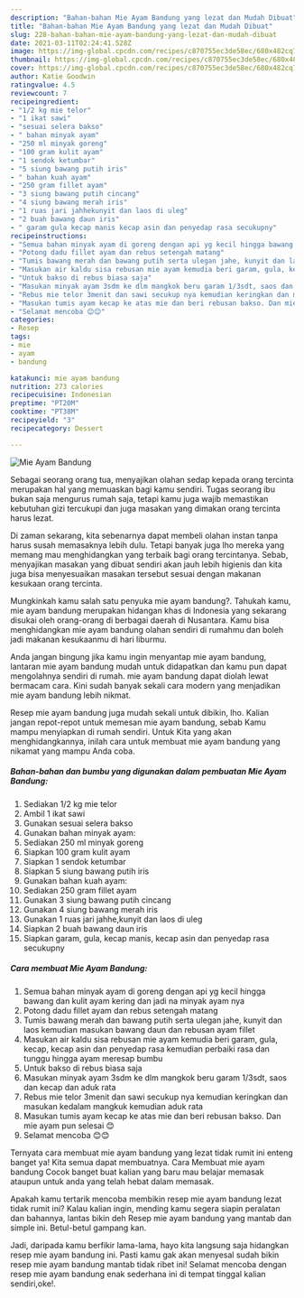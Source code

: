 ```yaml
---
description: "Bahan-bahan Mie Ayam Bandung yang lezat dan Mudah Dibuat"
title: "Bahan-bahan Mie Ayam Bandung yang lezat dan Mudah Dibuat"
slug: 228-bahan-bahan-mie-ayam-bandung-yang-lezat-dan-mudah-dibuat
date: 2021-03-11T02:24:41.528Z
image: https://img-global.cpcdn.com/recipes/c870755ec3de58ec/680x482cq70/mie-ayam-bandung-foto-resep-utama.jpg
thumbnail: https://img-global.cpcdn.com/recipes/c870755ec3de58ec/680x482cq70/mie-ayam-bandung-foto-resep-utama.jpg
cover: https://img-global.cpcdn.com/recipes/c870755ec3de58ec/680x482cq70/mie-ayam-bandung-foto-resep-utama.jpg
author: Katie Goodwin
ratingvalue: 4.5
reviewcount: 7
recipeingredient:
- "1/2 kg mie telor"
- "1 ikat sawi"
- "sesuai selera bakso"
- " bahan minyak ayam"
- "250 ml minyak goreng"
- "100 gram kulit ayam"
- "1 sendok ketumbar"
- "5 siung bawang putih iris"
- " bahan kuah ayam"
- "250 gram fillet ayam"
- "3 siung bawang putih cincang"
- "4 siung bawang merah iris"
- "1 ruas jari jahhekunyit dan laos di uleg"
- "2 buah bawang daun iris"
- " garam gula kecap manis kecap asin dan penyedap rasa secukupny"
recipeinstructions:
- "Semua bahan minyak ayam di goreng dengan api yg kecil hingga bawang dan kulit ayam kering dan jadi na minyak ayam nya"
- "Potong dadu fillet ayam dan rebus setengah matang"
- "Tumis bawang merah dan bawang putih serta ulegan jahe, kunyit dan laos kemudian masukan bawang daun dan rebusan ayam fillet"
- "Masukan air kaldu sisa rebusan mie ayam kemudia beri garam, gula, kecap, kecap asin dan penyedap rasa kemudian perbaiki rasa dan tunggu hingga ayam meresap bumbu"
- "Untuk bakso di rebus biasa saja"
- "Masukan minyak ayam 3sdm ke dlm mangkok beru garam 1/3sdt, saos dan kecap dan aduk rata"
- "Rebus mie telor 3menit dan sawi secukup nya kemudian keringkan dan masukan kedalam mangkuk kemudian aduk rata"
- "Masukan tumis ayam kecap ke atas mie dan beri rebusan bakso. Dan mie ayam pun selesai 😊"
- "Selamat mencoba 😊😊"
categories:
- Resep
tags:
- mie
- ayam
- bandung

katakunci: mie ayam bandung 
nutrition: 273 calories
recipecuisine: Indonesian
preptime: "PT20M"
cooktime: "PT38M"
recipeyield: "3"
recipecategory: Dessert

---
```



![Mie Ayam Bandung](https://img-global.cpcdn.com/recipes/c870755ec3de58ec/680x482cq70/mie-ayam-bandung-foto-resep-utama.jpg)

Sebagai seorang orang tua, menyajikan olahan sedap kepada orang tercinta merupakan hal yang memuaskan bagi kamu sendiri. Tugas seorang ibu bukan saja mengurus rumah saja, tetapi kamu juga wajib memastikan kebutuhan gizi tercukupi dan juga masakan yang dimakan orang tercinta harus lezat.

Di zaman  sekarang, kita sebenarnya dapat membeli olahan instan tanpa harus susah memasaknya lebih dulu. Tetapi banyak juga lho mereka yang memang mau menghidangkan yang terbaik bagi orang tercintanya. Sebab, menyajikan masakan yang dibuat sendiri akan jauh lebih higienis dan kita juga bisa menyesuaikan masakan tersebut sesuai dengan makanan kesukaan orang tercinta. 



Mungkinkah kamu salah satu penyuka mie ayam bandung?. Tahukah kamu, mie ayam bandung merupakan hidangan khas di Indonesia yang sekarang disukai oleh orang-orang di berbagai daerah di Nusantara. Kamu bisa menghidangkan mie ayam bandung olahan sendiri di rumahmu dan boleh jadi makanan kesukaanmu di hari liburmu.

Anda jangan bingung jika kamu ingin menyantap mie ayam bandung, lantaran mie ayam bandung mudah untuk didapatkan dan kamu pun dapat mengolahnya sendiri di rumah. mie ayam bandung dapat diolah lewat bermacam cara. Kini sudah banyak sekali cara modern yang menjadikan mie ayam bandung lebih nikmat.

Resep mie ayam bandung juga mudah sekali untuk dibikin, lho. Kalian jangan repot-repot untuk memesan mie ayam bandung, sebab Kamu mampu menyiapkan di rumah sendiri. Untuk Kita yang akan menghidangkannya, inilah cara untuk membuat mie ayam bandung yang nikamat yang mampu Anda coba.

<!--inarticleads1-->

##### Bahan-bahan dan bumbu yang digunakan dalam pembuatan Mie Ayam Bandung:

1. Sediakan 1/2 kg mie telor
1. Ambil 1 ikat sawi
1. Gunakan sesuai selera bakso
1. Gunakan  bahan minyak ayam:
1. Sediakan 250 ml minyak goreng
1. Siapkan 100 gram kulit ayam
1. Siapkan 1 sendok ketumbar
1. Siapkan 5 siung bawang putih iris
1. Gunakan  bahan kuah ayam:
1. Sediakan 250 gram fillet ayam
1. Gunakan 3 siung bawang putih cincang
1. Gunakan 4 siung bawang merah iris
1. Gunakan 1 ruas jari jahhe,kunyit dan laos di uleg
1. Siapkan 2 buah bawang daun iris
1. Siapkan  garam, gula, kecap manis, kecap asin dan penyedap rasa secukupny




<!--inarticleads2-->

##### Cara membuat Mie Ayam Bandung:

1. Semua bahan minyak ayam di goreng dengan api yg kecil hingga bawang dan kulit ayam kering dan jadi na minyak ayam nya
1. Potong dadu fillet ayam dan rebus setengah matang
1. Tumis bawang merah dan bawang putih serta ulegan jahe, kunyit dan laos kemudian masukan bawang daun dan rebusan ayam fillet
1. Masukan air kaldu sisa rebusan mie ayam kemudia beri garam, gula, kecap, kecap asin dan penyedap rasa kemudian perbaiki rasa dan tunggu hingga ayam meresap bumbu
1. Untuk bakso di rebus biasa saja
1. Masukan minyak ayam 3sdm ke dlm mangkok beru garam 1/3sdt, saos dan kecap dan aduk rata
1. Rebus mie telor 3menit dan sawi secukup nya kemudian keringkan dan masukan kedalam mangkuk kemudian aduk rata
1. Masukan tumis ayam kecap ke atas mie dan beri rebusan bakso. Dan mie ayam pun selesai 😊
1. Selamat mencoba 😊😊




Ternyata cara membuat mie ayam bandung yang lezat tidak rumit ini enteng banget ya! Kita semua dapat membuatnya. Cara Membuat mie ayam bandung Cocok banget buat kalian yang baru mau belajar memasak ataupun untuk anda yang telah hebat dalam memasak.

Apakah kamu tertarik mencoba membikin resep mie ayam bandung lezat tidak rumit ini? Kalau kalian ingin, mending kamu segera siapin peralatan dan bahannya, lantas bikin deh Resep mie ayam bandung yang mantab dan simple ini. Betul-betul gampang kan. 

Jadi, daripada kamu berfikir lama-lama, hayo kita langsung saja hidangkan resep mie ayam bandung ini. Pasti kamu gak akan menyesal sudah bikin resep mie ayam bandung mantab tidak ribet ini! Selamat mencoba dengan resep mie ayam bandung enak sederhana ini di tempat tinggal kalian sendiri,oke!.

